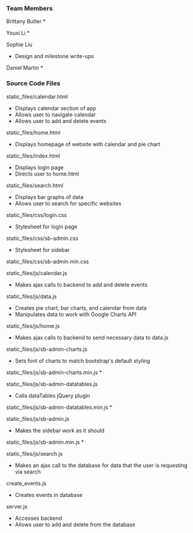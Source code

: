 ### Team Members
Brittany Butler
*

Youxi Li
*

Sophie Liu
* Design and milestone write-ups

Daniel Martin
*

### Source Code Files
static_files/calendar.html
* Displays calendar section of app
* Allows user to navigate calendar
* Allows user to add and delete events

static_files/home.html
* Displays homepage of website with calendar and pie chart

static_files/index.html
* Displays login page
* Directs user to home.html

static_files/search.html
* Displays bar graphs of data
* Allows user to search for specific websites

static_files/css/login.css
* Stylesheet for login page

static_files/css/sb-admin.css
* Stylesheet for sidebar

static_files/css/sb-admin.min.css


static_files/js/calendar.js
* Makes ajax calls to backend to add and delete events

static_files/js/data.js
* Creates pie chart, bar charts, and calendar from data
* Manipulates data to work with Google Charts API

static_files/js/home.js
* Makes ajax calls to backend to send necessary data to data.js

static_files/js/sb-admin-charts.js
* Sets font of charts to match bootstrap's default styling

static_files/js/sb-admin-charts.min.js
* 

static_files/js/sb-admin-datatables.js
* Calls dataTables jQuery plugin

static_files/js/sb-admin-datatables.min.js
*

static_files/js/sb-admin.js
* Makes the sidebar work as it should

static_files/js/sb-admin.min.js
*

static_files/js/search.js
* Makes an ajax call to the database for data that the user is requesting via search

create_events.js
* Creates events in database

server.js
* Accesses backend
* Allows user to add and delete from the database
